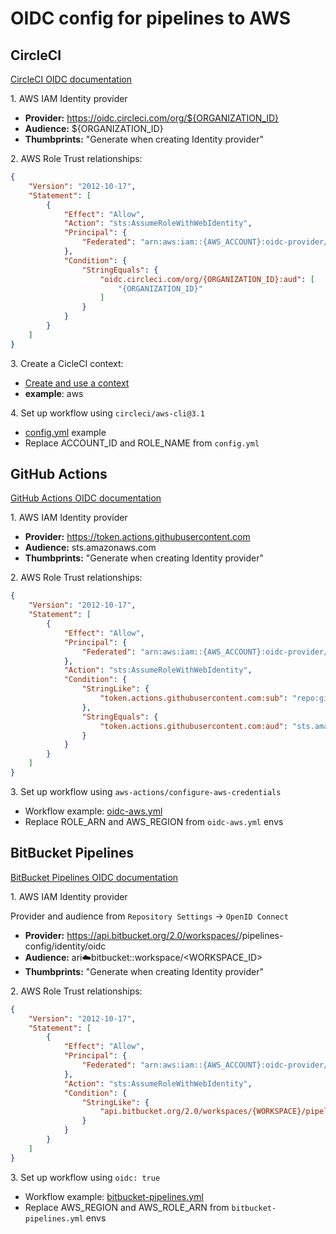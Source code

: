 # OIDC config for pipelines to AWS

## CircleCI

[CircleCI OIDC documentation](https://circleci.com/docs/openid-connect-tokens/)

1\. AWS IAM Identity provider

- **Provider:** https://oidc.circleci.com/org/${ORGANIZATION_ID}
- **Audience:** ${ORGANIZATION_ID}
- **Thumbprints:** "Generate when creating Identity provider"

2\. AWS Role Trust relationships:

```json
{
    "Version": "2012-10-17",
    "Statement": [
        {
            "Effect": "Allow",
            "Action": "sts:AssumeRoleWithWebIdentity",
            "Principal": {
                "Federated": "arn:aws:iam::{AWS_ACCOUNT}:oidc-provider/oidc.circleci.com/org/{ORGANIZATION_ID}"
            },
            "Condition": {
                "StringEquals": {
                    "oidc.circleci.com/org/{ORGANIZATION_ID}:aud": [
                        "{ORGANIZATION_ID}"
                    ]
                }
            }
        }
    ]
}
```

3\. Create a CicleCI context:

- [Create and use a context](https://circleci.com/docs/contexts/#create-and-use-a-context)
- **example**: aws

4\. Set up workflow using `circleci/aws-cli@3.1`

- [config.yml](./.circleci/config.yml) example
- Replace ACCOUNT_ID and ROLE_NAME from `config.yml`

## GitHub Actions

[GitHub Actions OIDC documentation](https://docs.github.com/en/actions/deployment/security-hardening-your-deployments/configuring-openid-connect-in-amazon-web-services)

1\. AWS IAM Identity provider

- **Provider:** https://token.actions.githubusercontent.com
- **Audience:** sts.amazonaws.com
- **Thumbprints:** "Generate when creating Identity provider"

2\. AWS Role Trust relationships:

```json
{
    "Version": "2012-10-17",
    "Statement": [
        {
            "Effect": "Allow",
            "Principal": {
                "Federated": "arn:aws:iam::{AWS_ACCOUNT}:oidc-provider/token.actions.githubusercontent.com"
            },
            "Action": "sts:AssumeRoleWithWebIdentity",
            "Condition": {
                "StringLike": {
                    "token.actions.githubusercontent.com:sub": "repo:github-org/github-repo:*"
                },
                "StringEquals": {
                    "token.actions.githubusercontent.com:aud": "sts.amazonaws.com"
                }
            }
        }
    ]
}
```

3\. Set up workflow using `aws-actions/configure-aws-credentials`

- Workflow example: [oidc-aws.yml](./.github/workflows/oidc-aws.yml) 
- Replace ROLE_ARN and AWS_REGION from `oidc-aws.yml` envs

## BitBucket Pipelines

[BitBucket Pipelines OIDC documentation](https://support.atlassian.com/bitbucket-cloud/docs/deploy-on-aws-using-bitbucket-pipelines-openid-connect/)

1\. AWS IAM Identity provider

Provider and audience from `Repository Settings` -> `OpenID Connect`

- **Provider:** https://api.bitbucket.org/2.0/workspaces/<WORKSPACE>/pipelines-config/identity/oidc
- **Audience:** ari:cloud:bitbucket::workspace/<WORKSPACE_ID>
- **Thumbprints:** "Generate when creating Identity provider"

2\. AWS Role Trust relationships:

```json
{
    "Version": "2012-10-17",
    "Statement": [
        {
            "Effect": "Allow",
            "Principal": {
                "Federated": "arn:aws:iam::{AWS_ACCOUNT}:oidc-provider/api.bitbucket.org/2.0/workspaces/{WORKSPACE}/pipelines-config/identity/oidc"
            },
            "Action": "sts:AssumeRoleWithWebIdentity",
            "Condition": {
                "StringLike": {
                    "api.bitbucket.org/2.0/workspaces/{WORKSPACE}/pipelines-config/identity/oidc:sub": "{REPO_UUID}:*"
                }
            }
        }
    ]
}
```

3\. Set up workflow using `oidc: true`

- Workflow example: [bitbucket-pipelines.yml](./bitbucket-pipelines.yml) 
- Replace AWS_REGION and AWS_ROLE_ARN from `bitbucket-pipelines.yml` envs
